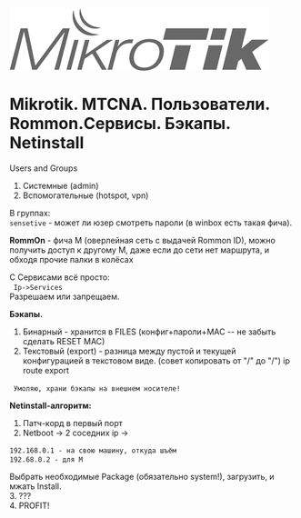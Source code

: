 ![Mikrotik](../../img/Mik.png)

# Mikrotik. MTCNA. Пользователи. Rommon.Сервисы. Бэкапы. Netinstall

Users and Groups    
1. Системные (admin)
2. Вспомогательные (hotspot, vpn)
  
В группах:  
```sensetive``` - может ли юзер смотреть пароли (в winbox есть такая фича).
  
**RommOn** - фича M (оверлейная сеть с выдачей Rommon ID), можно получить доступ к другому M, даже если до сети нет маршрута, и обходя прочие палки в колёсах
  
С Сервисами всё просто:  
``` Ip->Services```  
 Разрешаем или запрещаем.  

**Бэкапы.**

1. Бинарный - хранится в FILES (конфиг+пароли+MAC -- не забыть сделать RESET MAC)
2. Текстовый (export) - разница между пустой и текущей конфигурацией в текстовом виде. (совет копировать от "/" до "/")
ip route export
  
```  Умоляю, храни бэкапы на внешнем носителе!  ```

**Netinstall-алгоритм:**

1. Патч-корд в первый порт
2. Netboot -> 2 соседних ip ->  

``` 
192.168.0.1 - на свою машину, откуда шъём
192.68.0.2 - для М 
```

Выбрать необходимые Package (обязательно system!), загрузить, и мжать Install.  
3. ???  
4. PROFIT!

